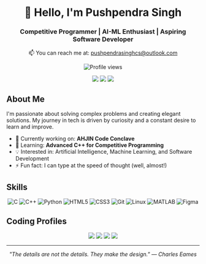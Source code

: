 <div align="center">

# 👋 Hello, I'm Pushpendra Singh

### Competitive Programmer | AI-ML Enthusiast | Aspiring Software Developer

📫 You can reach me at: pushpendrasinghcs@outlook.com

![Profile views](https://komarev.com/ghpvc/?username=aetosdios301&label=Profile%20views&color=0e75b6&style=flat)

[<img src="https://img.shields.io/badge/Twitter-1DA1F2?style=for-the-badge&logo=twitter&logoColor=white" />](https://twitter.com/aetosdios301)
[<img src="https://img.shields.io/badge/LinkedIn-0077B5?style=for-the-badge&logo=linkedin&logoColor=white" />](https://linkedin.com/in/pushpendrasinghcs)
[<img src="https://img.shields.io/badge/Instagram-E4405F?style=for-the-badge&logo=instagram&logoColor=white" />](https://instagram.com/aetosdios_301)

</div>



## About Me

I'm passionate about solving complex problems and creating elegant solutions. My journey in tech is driven by curiosity and a constant desire to learn and improve.

- 🔭 Currently working on: **AHJIN Code Conclave**
- 🌱 Learning: **Advanced C++ for Competitive Programming**
- 💡 Interested in: Artificial Intelligence, Machine Learning, and Software Development
- ⚡ Fun fact: I can type at the speed of thought (well, almost!)



## Skills

<div align="center">

![C](https://img.shields.io/badge/C-00599C?style=for-the-badge&logo=c&logoColor=white)
![C++](https://img.shields.io/badge/C%2B%2B-00599C?style=for-the-badge&logo=c%2B%2B&logoColor=white)
![Python](https://img.shields.io/badge/Python-3776AB?style=for-the-badge&logo=python&logoColor=white)
![HTML5](https://img.shields.io/badge/HTML5-E34F26?style=for-the-badge&logo=html5&logoColor=white)
![CSS3](https://img.shields.io/badge/CSS3-1572B6?style=for-the-badge&logo=css3&logoColor=white)
![Git](https://img.shields.io/badge/Git-F05032?style=for-the-badge&logo=git&logoColor=white)
![Linux](https://img.shields.io/badge/Linux-FCC624?style=for-the-badge&logo=linux&logoColor=black)
![MATLAB](https://img.shields.io/badge/MATLAB-0076A8?style=for-the-badge&logo=mathworks&logoColor=white)
![Figma](https://img.shields.io/badge/Figma-F24E1E?style=for-the-badge&logo=figma&logoColor=white)

</div>



## Coding Profiles

<div align="center">

[<img src="https://img.shields.io/badge/CodeChef-5B4638?style=for-the-badge&logo=codechef&logoColor=white" />](https://www.codechef.com/users/aetos_dios301)
[<img src="https://img.shields.io/badge/Codeforces-445f9d?style=for-the-badge&logo=Codeforces&logoColor=white" />](https://codeforces.com/profile/aetosdios_301)
[<img src="https://img.shields.io/badge/AtCoder-276DC3?style=for-the-badge&logo=AtCoder&logoColor=white" />](https://atcoder.jp/users/AetosDios301)
[<img src="https://img.shields.io/badge/LeetCode-000000?style=for-the-badge&logo=LeetCode&logoColor=#d16c06" />](https://www.leetcode.com/aetos_dios301)

</div>

---

<div align="center">

*"The details are not the details. They make the design." — Charles Eames*

</div>
